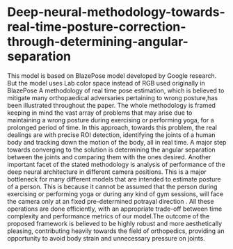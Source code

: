 # Deep-neural-methodology-towards-real-time-posture-correction-through-determining-angular-separation
This model is based on BlazePose model developed by Google research. But the model uses Lab color space instead of RGB used originally in BlazePose
A methodology of real time pose estimation, which is believed to mitigate  many orthopaedical adversaries pertaining to wrong posture,has been illustrated throughout the paper. The whole methodology is framed keeping in mind the vast array of problems that may arise due to maintaining a wrong posture during exercising or performing  yoga, for a prolonged period of time. In this approach, towards this problem, the real dealings are  with precise ROI detection, identifying the joints of a human body and tracking down the motion of the body, all in real time. A major step towards converging to the solution is determining the angular separation between the joints and comparing them with the ones desired. Another important facet of the stated methodology is analysis of performance of the deep neural architecture in different camera positions. This is a major bottleneck for many different models that are intended to estimate posture of a person. This is because it  cannot be assumed that the person  during exercising or performing yoga or during any kind of gym sessions, will face the camera only at an fixed pre-determined potrayal direction . All these operations are done  efficiently, with an appropriate trade-off between time complexity and performance metrics of our model.The outcome of the proposed framework is believed to be highly robust and more aesthetically pleasing, contributing heavily towards the field of orthopedics, providing an opportunity to avoid body strain and unnecessary pressure on joints. 
